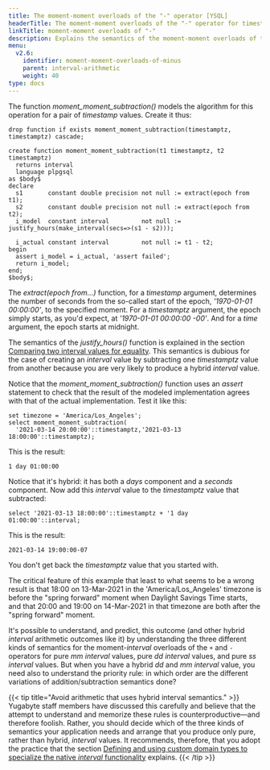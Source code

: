 ```yaml
---
title: The moment-moment overloads of the "-" operator [YSQL]
headerTitle: The moment-moment overloads of the "-" operator for timestamptz, timestamp, and time
linkTitle: moment-moment overloads of "-"
description: Explains the semantics of the moment-moment overloads of the "-" operator for the timestamptz, timestamp, and time data types. [YSQL]
menu:
  v2.6:
    identifier: moment-moment-overloads-of-minus
    parent: interval-arithmetic
    weight: 40
type: docs
---
```


The function _moment_moment_subtraction()_ models the algorithm for this operation for a pair of _timestamp_ values. Create it thus:

```plpgsql
drop function if exists moment_moment_subtraction(timestamptz, timestamptz) cascade;

create function moment_moment_subtraction(t1 timestamptz, t2 timestamptz)
  returns interval
  language plpgsql
as $body$
declare
  s1       constant double precision not null := extract(epoch from t1);
  s2       constant double precision not null := extract(epoch from t2);
  i_model  constant interval         not null := justify_hours(make_interval(secs=>(s1 - s2)));

  i_actual constant interval         not null := t1 - t2;
begin
  assert i_model = i_actual, 'assert failed';
  return i_model;
end;
$body$;
```

The _extract(epoch&nbsp;from...)_ function, for a _timestamp_ argument, determines the number of seconds from the so-called start of the epoch, _'1970-01-01 00:00:00'_, to the specified moment. For a _timestamptz_ argument, the epoch simply starts, as you'd expect, at _'1970-01-01 00:00:00 -00'_. And for a _time_ argument, the epoch starts at midnight.

The semantics of the _justify_hours()_ function is explained in the section [Comparing two interval values for equality](../interval-interval-equality/). This semantics is dubious for the case of creating an _interval_ value by subtracting one _timestamptz_ value from another because you are very likely to produce a hybrid _interval_ value.

Notice that the _moment_moment_subtraction()_ function uses an _assert_ statement to check that the result of the modeled implementation agrees with that of the actual implementation. Test it like this:

```plpgsql
set timezone = 'America/Los_Angeles';
select moment_moment_subtraction(
  '2021-03-14 20:00:00'::timestamptz,'2021-03-13 18:00:00'::timestamptz);
```

This is the result:

```output
1 day 01:00:00
```

Notice that it's hybrid: it has both a _days_ component and a _seconds_ component. Now add this _interval_ value to the _timestamptz_ value that subtracted:

```plpgsql
select '2021-03-13 18:00:00'::timestamptz + '1 day 01:00:00'::interval;
```

This is the result:

```output
2021-03-14 19:00:00-07
```

You don't get back the _timestamptz_ value that you started with.

The critical feature of this example that least to what seems to be a wrong result is that 18:00 on 13-Mar-2021 in the 'America/Los_Angeles' timezone is before the "spring forward" moment when Daylight Savings Time starts, and that 20:00 and 19:00 on 14-Mar-2021 in that timezone are both after the "spring forward" moment.

It's possible to understand, and predict, this outcome (and other hybrid _interval_ arithmetic outcomes like it) by understanding the three different kinds of semantics for the moment-_interval_ overloads of the `+` and `-` operators for pure _mm_ _interval_ values, pure _dd_ _interval_ values, and pure _ss_ _interval_ values. But when you have a hybrid _dd_ and _mm_ _interval_ value, you need also to understand the priority rule: in which order are the different variations of addition/subtraction semantics done?

{{< tip title="Avoid arithmetic that uses hybrid interval semantics." >}}
Yugabyte staff members have discussed this carefully and believe that the attempt to understand and memorize these rules is counterproductive—and therefore foolish. Rather, you should decide which of the three kinds of semantics your application needs and arrange that you produce only pure, rather than hybrid, _interval_ values. It recommends, therefore, that  you adopt the practice that the section [Defining and using custom domain types to specialize the native _interval_ functionality](../../custom-interval-domains/) explains.
{{< /tip >}}
